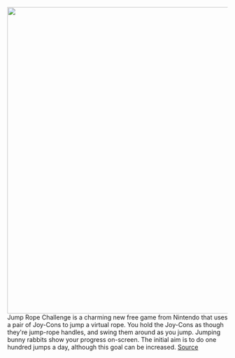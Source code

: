 <img src='https://cdn.vox-cdn.com/thumbor/9EZ_JRIyXffbvF3_zJl25pO7cxM=/0x0:1280x720/1200x800/filters:focal(538x258:742x462)/cdn.vox-cdn.com/uploads/chorus_image/image/66939909/Switch_JumpRopeChallenge_01.0.jpg' width='700px' /><br/>
Jump Rope Challenge is a charming new free game from Nintendo that uses a pair of Joy-Cons to jump a virtual rope. You hold the Joy-Cons as though they're jump-rope handles, and swing them around as you jump. Jumping bunny rabbits show your progress on-screen. The initial aim is to do one hundred jumps a day, although this goal can be increased.
<a href='https://www.theverge.com/2020/6/16/21292655/nintendo-jump-rope-challenge-free-exercise-game-no-equipment-switch-eshop'> Source <a/>